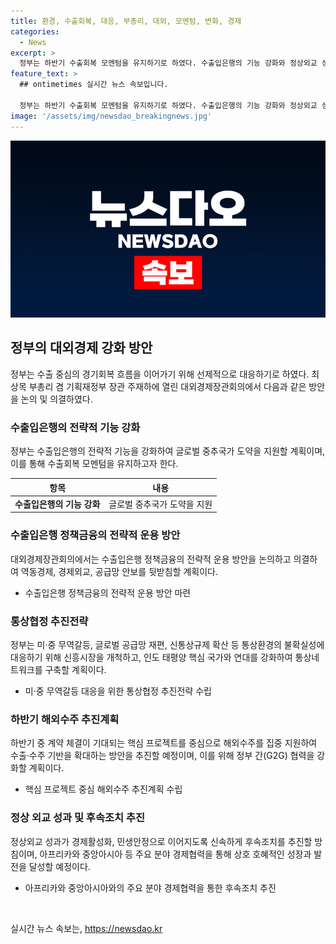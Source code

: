 ```yaml
---
title: 환경, 수출회복, 대응, 부총리, 대외, 모멘텀, 변화, 경제
categories:
  - News
excerpt: >
  정부는 하반기 수출회복 모멘텀을 유지하기로 하였다. 수출입은행의 기능 강화와 정상외교 성과를 민생안정으로 이어질 수 있도록 추진할 예정이다. 최상목 부총리 겸 기재부 장관이 주재한 대외경제장관회의에서 이러한 내용이 의결되었으며, 이를 통해 수출 중심의 회복 모멘텀을 유지하는 것이 중요하다고 강조하였다. 추가로, 수출입은행 정책금융의 전략적 운용 방안과 해외수주 추진계획을 논의하고 선제적으로 대비하겠다는 방침이다.
feature_text: >
  ## ontimetimes 실시간 뉴스 속보입니다.

  정부는 하반기 수출회복 모멘텀을 유지하기로 하였다. 수출입은행의 기능 강화와 정상외교 성과를 민생안정으로 이어질 수 있도록 추진할 예정이다. 최상목 부총리 겸 기재부 장관이 주재한 대외경제장관회의에서 이러한 내용이 의결되었으며, 이를 통해 수출 중심의 회복 모멘텀을 유지하는 것이 중요하다고 강조하였다. 추가로, 수출입은행 정책금융의 전략적 운용 방안과 해외수주 추진계획을 논의하고 선제적으로 대비하겠다는 방침이다.
image: '/assets/img/newsdao_breakingnews.jpg'
---
```


<p><img src="/assets/img/newsdao_breakingnews.jpg" alt="ontimetimes 속보" /></p>

<h2 data-ke-size="size26">정부의 대외경제 강화 방안</h2>

<p data-ke-size="size16">정부는 수출 중심의 경기회복 흐름을 이어가기 위해 선제적으로 대응하기로 하였다. 최상목 부총리 겸 기획재정부 장관 주재하에 열린 대외경제장관회의에서 다음과 같은 방안을 논의 및 의결하였다.</p>

<h3>수출입은행의 전략적 기능 강화</h3>

<p data-ke-size="size16">정부는 수출입은행의 전략적 기능을 강화하여 글로벌 중추국가 도약을 지원할 계획이며, 이를 통해 수출회복 모멘텀을 유지하고자 한다.</p>

<table>
<thead>
<tr>
<th>항목</th>
<th>내용</th>
</tr>
</thead>
<tbody>
<tr>
<td style="text-align: center; height: 17px;"><b>수출입은행의 기능 강화</b></td>
<td style="text-align: center; height: 17px;">글로벌 중추국가 도약을 지원</td>
</tr>
</tbody>
</table>

<h3>수출입은행 정책금융의 전략적 운용 방안</h3>

<p data-ke-size="size16">대외경제장관회의에서는 수출입은행 정책금융의 전략적 운용 방안을 논의하고 의결하여 역동경제, 경제외교, 공급망 안보를 뒷받침할 계획이다.</p>

<ul>
<li>수출입은행 정책금융의 전략적 운용 방안 마련</li>
</ul>

<h3>통상협정 추진전략</h3>

<p data-ke-size="size16">정부는 미·중 무역갈등, 글로벌 공급망 재편, 신통상규제 확산 등 통상환경의 불확실성에 대응하기 위해 신흥시장을 개척하고, 인도 태평양 핵심 국가와 연대를 강화하여 통상네트워크를 구축할 계획이다.</p>

<ul>
<li>미·중 무역갈등 대응을 위한 통상협정 추진전략 수립</li>
</ul>

<h3>하반기 해외수주 추진계획</h3>

<p data-ke-size="size16">하반기 중 계약 체결이 기대되는 핵심 프로젝트를 중심으로 해외수주를 집중 지원하여 수출·수주 기반을 확대하는 방안을 추진할 예정이며, 이를 위해 정부 간(G2G) 협력을 강화할 계획이다.</p>

<ul>
<li>핵심 프로젝트 중심 해외수주 추진계획 수립</li>
</ul>

<h3>정상 외교 성과 및 후속조치 추진</h3>

<p data-ke-size="size16">정상외교 성과가 경제활성화, 민생안정으로 이어지도록 신속하게 후속조치를 추진할 방침이며, 아프리카와 중앙아시아 등 주요 분야 경제협력을 통해 상호 호혜적인 성장과 발전을 달성할 예정이다.</p>

<ul>
<li>아프리카와 중앙아시아와의 주요 분야 경제협력을 통한 후속조치 추진</li>
</ul>

<p data-ke-size="size16">&nbsp;</p>
실시간 뉴스 속보는, <a href="https://newsdao.kr" rel="dofollow">https://newsdao.kr</a>


